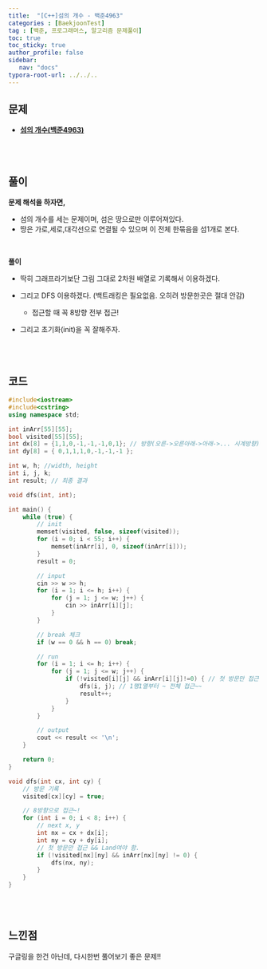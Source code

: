```yaml
---
title:  "[C++]섬의 개수 - 백준4963"
categories : [BaekjoonTest]
tag : [백준, 프로그래머스, 알고리즘 문제풀이]
toc: true
toc_sticky: true
author_profile: false
sidebar:
   nav: "docs"
typora-root-url: ../../..
---
```




## 문제

* **[섬의 개수(백준4963)](https://www.acmicpc.net/problem/4963)**

<br><br>

## 풀이

**문제 해석을 하자면,**

* 섬의 개수를 세는 문제이며, 섬은 땅으로만 이루어져있다.
* 땅은 가로,세로,대각선으로 연결될 수 있으며 이 전체 한묶음을 섬1개로 본다.

<br>

**풀이**

* 딱히 그래프라기보단 그림 그대로 2차원 배열로 기록해서 이용하겠다.
* 그리고 DFS 이용하겠다. (백트래킹은 필요없음. 오히려 방문한곳은 절대 안감)
  * 접근할 때 꼭 8방향 전부 접근!

* 그리고 초기화(init)을 꼭 잘해주자.


<br><br>

## 코드

```c++
#include<iostream>
#include<cstring>
using namespace std;

int inArr[55][55];
bool visited[55][55];
int dx[8] = {1,1,0,-1,-1,-1,0,1}; // 방향(오른->오른아래->아래->... 시계방향)
int dy[8] = { 0,1,1,1,0,-1,-1,-1 };

int w, h; //width, height
int i, j, k;
int result; // 최종 결과

void dfs(int, int);

int main() {
	while (true) {
		// init
		memset(visited, false, sizeof(visited));
		for (i = 0; i < 55; i++) {
			memset(inArr[i], 0, sizeof(inArr[i]));
		}
		result = 0;

		// input
		cin >> w >> h;
		for (i = 1; i <= h; i++) {
			for (j = 1; j <= w; j++) {
				cin >> inArr[i][j];
			}
		}

		// break 체크
		if (w == 0 && h == 0) break;

		// run
		for (i = 1; i <= h; i++) {
			for (j = 1; j <= w; j++) {
				if (!visited[i][j] && inArr[i][j]!=0) { // 첫 방문만 접근 && Land여야 함.
					dfs(i, j); // 1행1열부터 ~ 전체 접근~~
					result++;
				}
			}
		}

		// output
		cout << result << '\n';
	}

	return 0;
}

void dfs(int cx, int cy) {
	// 방문 기록
	visited[cx][cy] = true;

	// 8방향으로 접근~!
	for (int i = 0; i < 8; i++) {
		// next x, y
		int nx = cx + dx[i];
		int ny = cy + dy[i];
		// 첫 방문만 접근 && Land여야 함.
		if (!visited[nx][ny] && inArr[nx][ny] != 0) { 
			dfs(nx, ny);
		}
	}
}
```

<br><br>

## 느낀점

구글링을 한건 아닌데, 다시한번 풀어보기 좋은 문제!!
